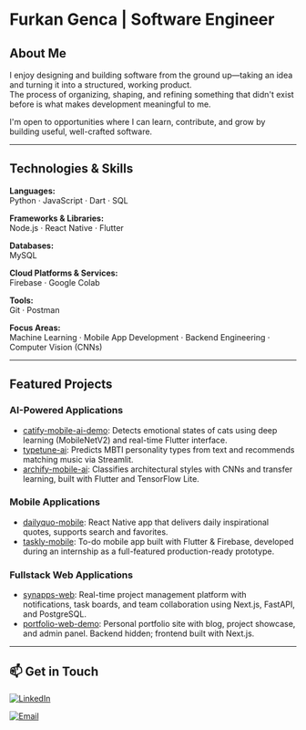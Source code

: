 #  Furkan Genca | Software Engineer

##  About Me
I enjoy designing and building software from the ground up—taking an idea and turning it into a structured, working product.  
The process of organizing, shaping, and refining something that didn't exist before is what makes development meaningful to me.

I'm open to opportunities where I can learn, contribute, and grow by building useful, well-crafted software.

---

##  Technologies & Skills

**Languages:**  
Python · JavaScript · Dart · SQL  

**Frameworks & Libraries:**  
Node.js · React Native · Flutter

**Databases:**  
MySQL

**Cloud Platforms & Services:**  
Firebase · Google Colab

**Tools:**  
Git · Postman


**Focus Areas:**  
Machine Learning · Mobile App Development · Backend Engineering · Computer Vision (CNNs)

---

##  Featured Projects

###  AI-Powered Applications
- [catify-mobile-ai-demo](https://github.com/furkangenca/catify-mobile-ai-demo): Detects emotional states of cats using deep learning (MobileNetV2) and real-time Flutter interface.
- [typetune-ai](https://github.com/furkangenca/typetune-ai): Predicts MBTI personality types from text and recommends matching music via Streamlit.
- [archify-mobile-ai](https://github.com/furkangenca/archify-mobile-ai): Classifies architectural styles with CNNs and transfer learning, built with Flutter and TensorFlow Lite.

###  Mobile Applications
- [dailyquo-mobile](https://github.com/furkangenca/dailyquo-mobile): React Native app that delivers daily inspirational quotes, supports search and favorites.
- [taskly-mobile](https://github.com/furkangenca/taskly-mobile): To-do mobile app built with Flutter & Firebase, developed during an internship as a full-featured production-ready prototype.

###  Fullstack Web Applications
- [synapps-web](https://github.com/furkangenca/synapps-web): Real-time project management platform with notifications, task boards, and team collaboration using Next.js, FastAPI, and PostgreSQL.
- [portfolio-web-demo](https://github.com/furkangenca/portfolio-web-demo): Personal portfolio site with blog, project showcase, and admin panel. Backend hidden; frontend built with Next.js.

---

## 📫 Get in Touch

[![LinkedIn](https://img.shields.io/badge/LinkedIn-Furkan%20Genca-0077B5?style=flat-square&logo=linkedin&logoColor=white)](https://www.linkedin.com/in/furkangenca/)

[![Email](https://img.shields.io/badge/Email-furkan.genca%40proton.me-D14836?style=flat-square&logo=protonmail&logoColor=white)](mailto:furkan.genca@proton.me)
